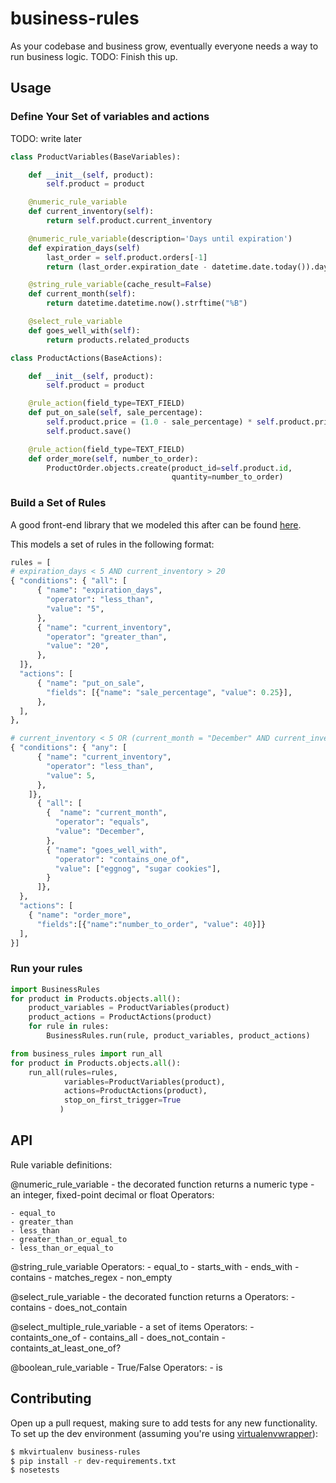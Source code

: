 business-rules
==============

As your codebase and business grow, eventually everyone needs a way to run business logic.
TODO: Finish this up.

## Usage

### Define Your Set of variables and actions
TODO: write later

```python
class ProductVariables(BaseVariables):

    def __init__(self, product):
        self.product = product

    @numeric_rule_variable
    def current_inventory(self):
        return self.product.current_inventory

    @numeric_rule_variable(description='Days until expiration')
    def expiration_days(self)
        last_order = self.product.orders[-1]
        return (last_order.expiration_date - datetime.date.today()).days

    @string_rule_variable(cache_result=False)
    def current_month(self):
        return datetime.datetime.now().strftime("%B")

    @select_rule_variable
    def goes_well_with(self):
        return products.related_products
```

```python
class ProductActions(BaseActions):

    def __init__(self, product):
        self.product = product

    @rule_action(field_type=TEXT_FIELD)
    def put_on_sale(self, sale_percentage):
        self.product.price = (1.0 - sale_percentage) * self.product.price
        self.product.save()

    @rule_action(field_type=TEXT_FIELD)
    def order_more(self, number_to_order):
        ProductOrder.objects.create(product_id=self.product.id,
                                    quantity=number_to_order)
```

### Build a Set of Rules
A good front-end library that we modeled this after can be found [here](https://github.com/chrisjpowers/business-rules).

This models a set of rules in the following format:

```python
rules = [
# expiration_days < 5 AND current_inventory > 20
{ "conditions": { "all": [
      { "name": "expiration_days",
        "operator": "less_than",
        "value": "5",
      },
      { "name": "current_inventory",
        "operator": "greater_than",
        "value": "20",
      },
  ]},
  "actions": [
      { "name": "put_on_sale",
        "fields": [{"name": "sale_percentage", "value": 0.25}],
      },
  ],
},

# current_inventory < 5 OR (current_month = "December" AND current_inventory < 20)
{ "conditions": { "any": [
      { "name": "current_inventory",
        "operator": "less_than",
        "value": 5,
      },
    ]},
      { "all": [
        {  "name": "current_month",
          "operator": "equals",
          "value": "December",
        },
        { "name": "goes_well_with",
          "operator": "contains_one_of",
          "value": ["eggnog", "sugar cookies"],
        }
      ]},
  },
  "actions": [
    { "name": "order_more",
      "fields":[{"name":"number_to_order", "value": 40}]}
  ],
}]
```

### Run your rules

```python
import BusinessRules
for product in Products.objects.all():
    product_variables = ProductVariables(product)
    product_actions = ProductActions(product)
    for rule in rules:
        BusinessRules.run(rule, product_variables, product_actions)

from business_rules import run_all
for product in Products.objects.all():
    run_all(rules=rules,
            variables=ProductVariables(product),
            actions=ProductActions(product),
            stop_on_first_trigger=True
           )
```

## API

Rule variable definitions:

@numeric_rule_variable - the decorated function returns a numeric type - an integer, fixed-point decimal or float
  Operators:

    - equal_to
    - greater_than
    - less_than
    - greater_than_or_equal_to
    - less_than_or_equal_to

@string_rule_variable
  Operators:
    - equal_to
    - starts_with
    - ends_with
    - contains
    - matches_regex
    - non_empty

@select_rule_variable - the decorated function returns a 
  Operators:
    - contains
    - does_not_contain

@select_multiple_rule_variable - a set of items
  Operators:
    - containts_one_of
    - contains_all
    - does_not_contain
    - containts_at_least_one_of?

@boolean_rule_variable - True/False
  Operators:
    - is


## Contributing

Open up a pull request, making sure to add tests for any new functionality. To set up the dev environment (assuming you're using [virtualenvwrapper](http://docs.python-guide.org/en/latest/dev/virtualenvs/#virtualenvwrapper)):

```bash
$ mkvirtualenv business-rules
$ pip install -r dev-requirements.txt
$ nosetests
```
